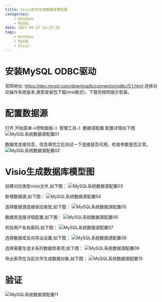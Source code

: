 ```yaml
---
title: Visio反向生成数据库模型图
categories:
	- Windows
	- MySQL
date: 2022-05-27 14:23:20
tags: 
	- Windows
	- MySQL
	- Visio
---
```

<!-- toc -->

# <span id="inline-blue">安装MySQL ODBC驱动</span>
官网地址: https://dev.mysql.com/downloads/connector/odbc/5.1.html
选择对应操作系统版本,类型安装包下载(msi格式)，下载完按照提示安装。

# <span id="inline-blue">配置数据源</span>
打开 开始菜单->控制面板-》管理工具-》数据源配置
配置详情如下图
![MySQL系统数据源配置01](/images/Windows/MySQL/WM_20220620_001.png)

数据库连接信息，信息填完之后测试一下连接是否可用，检查参数是否正常。
![MySQL系统数据源配置02](/images/Windows/MySQL/WM_20220620_002.png)

# <span id="inline-blue">Visio生成数据库模型图</span>

创建对应类型visio文件,如下图：
![MySQL系统数据源配置03](/images/Windows/MySQL/WM_20220620_003.png)

新增数据源,如下图：
![MySQL系统数据源配置04](/images/Windows/MySQL/WM_20220620_004.png)

选择数据源连接驱动类型,如下图：
![MySQL系统数据源配置05](/images/Windows/MySQL/WM_20220620_005.png)

数据库连接详情配置,如下图：
![MySQL系统数据源配置06](/images/Windows/MySQL/WM_20220620_006.png)

校验用户名和密码,如下图：
![MySQL系统数据源配置07](/images/Windows/MySQL/WM_20220620_007.png)

选择数据库反向导出设置,如下图：
![MySQL系统数据源配置08](/images/Windows/MySQL/WM_20220620_008.png)

选择需要生成关系的数据库表项,如下图：
![MySQL系统数据源配置09](/images/Windows/MySQL/WM_20220620_009.png)

导出表项在当前文件生成数据对象,如下图：
![MySQL系统数据源配置10](/images/Windows/MySQL/WM_20220620_010.png)

# <span id="inline-blue">验证</span>
![MySQL系统数据源配置11](/images/Windows/MySQL/WM_20220620_011.png)